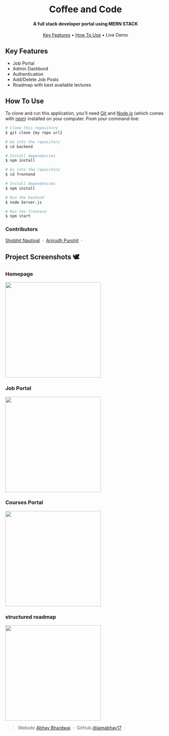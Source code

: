 
<h1 align="center">
  Coffee and Code
  <br>
</h1>

<h4 align="center">A full stack developer portal using MERN STACK</h4>


<p align="center">
  <a href="#key-features">Key Features</a> •
  <a href="#how-to-use">How To Use</a> •
  <a herf="https://coffeeandcode-v1.onrender.com/">Live Demo</a>
</p>


## Key Features
* Job Portal
* Admin Dashbord
* Authentication
* Add/Delete Job Posts
* Roadmap with best available lectures

## How To Use

To clone and run this application, you'll need [Git](https://git-scm.com) and [Node.js](https://nodejs.org/en/download/) (which comes with [npm](http://npmjs.com)) installed on your computer. From your command line:

```bash
# Clone this repository
$ git clone {my repo url}

# Go into the repository
$ cd backend

# Install dependencies
$ npm install

# Go into the repository
$ cd frontend

# Install dependencies
$ npm install

# Run the backend
$ node Server.js

# Run the frontend
$ npm start

```


### Contributors 
[Shobhit Nautiyal](https://github.com/shobhit1812) &nbsp;&middot;&nbsp;
[Anirudh Purohit](https://github.com/anirudhpurohit2001) &nbsp;&middot;&nbsp;

## Project Screenshots 🕊
### Homepage

<img align="center" height="300" src="./screenshots/Screenshot (54).png"/>

### Job Portal

<img align="center" height="300" src="./screenshots/Screenshot (55).png"/>

### Courses Portal

<img align="center" height="300" src="./screenshots/Screenshot (56).png"/>

### structured roadmap

<img align="center" height="300" src="./screenshots/Screenshot (57).png"/>




> Website [Abhay Bhardwaj](https://www.iamabhay.vercel.app) &nbsp;&middot;&nbsp;
> GitHub [@iamabhay17](https://github.com/iamabhay17) &nbsp;&middot;&nbsp;


